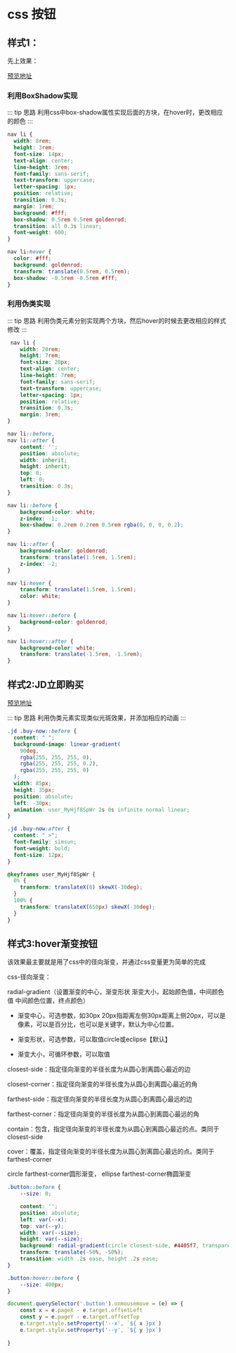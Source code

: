 # css 按钮

## 样式1： 
先上效果：

<css-button-buttonBoxShadow/>

[预览地址](http://hecun0000.github.io/Jcss/button/button-before-after.html)
### 利用BoxShadow实现

::: tip 思路 
利用css中box-shadow属性实现后面的方块，在hover时，更改相应的颜色
:::

```css
nav li {
  width: 8rem;
  height: 3rem;
  font-size: 14px;
  text-align: center;
  line-height: 3rem;
  font-family: sans-serif;
  text-transform: uppercase;
  letter-spacing: 1px;
  position: relative;
  transition: 0.3s;
  margin: 1rem;
  background: #fff;
  box-shadow: 0.5rem 0.5rem goldenrod;
  transition: all 0.3s linear;
  font-weight: 600;
}

nav li:hover {
  color: #fff;
  background: goldenrod;
  transform: translate(0.5rem, 0.5rem);
  box-shadow: -0.5rem -0.5rem #fff;
}
```
### 利用伪类实现

::: tip 思路 
利用伪类元素分别实现两个方块，然后hover的时候去更改相应的样式修改
:::

```css
 nav li {
    width: 20rem;
    height: 7rem;
    font-size: 20px;
    text-align: center;
    line-height: 7rem;
    font-family: sans-serif;
    text-transform: uppercase;
    letter-spacing: 1px;
    position: relative;
    transition: 0.3s;
    margin: 3rem;
}

nav li::before,
nav li::after {
    content: '';
    position: absolute;
    width: inherit;
    height: inherit;
    top: 0;
    left: 0;
    transition: 0.3s;
}

nav li::before {
    background-color: white;
    z-index: -1;
    box-shadow: 0.2rem 0.2rem 0.5rem rgba(0, 0, 0, 0.2);
}

nav li::after {
    background-color: goldenrod;
    transform: translate(1.5rem, 1.5rem);
    z-index: -2;
}

nav li:hover {
    transform: translate(1.5rem, 1.5rem);
    color: white;
}

nav li:hover::before {
    background-color: goldenrod;
}

nav li:hover::after {
    background-color: white;
    transform: translate(-1.5rem, -1.5rem);
}
```
## 样式2:JD立即购买
<css-button-buttonJDBuyNow/>

[预览地址](http://hecun0000.github.io/Jcss/button/JD-buy-now-button.html)

::: tip 思路 
利用伪类元素实现类似光斑效果，并添加相应的动画
:::

```css
.jd .buy-now::before {
  content: " ";
  background-image: linear-gradient(
    90deg,
    rgba(255, 255, 255, 0),
    rgba(255, 255, 255, 0.2),
    rgba(255, 255, 255, 0)
  );
  width: 85px;
  height: 35px;
  position: absolute;
  left: -30px;
  animation: user_MyHjf8SpWr 2s 0s infinite normal linear;
}

.jd .buy-now:after {
  content: " >";
  font-family: simsun;
  font-weight: bold;
  font-size: 12px;
}

@keyframes user_MyHjf8SpWr {
  0% {
    transform: translateX(0) skewX(-30deg);
  }
  100% {
    transform: translateX(650px) skewX(-30deg);
  }
}
```
## 样式3:hover渐变按钮

<css-button-buttonHover/>

该效果最主要就是用了css中的径向渐变，并通过css变量更为简单的完成

css-径向渐变：  

radial-gradient（设置渐变的中心，渐变形状 渐变大小，起始颜色值，中间颜色值 中间颜色位置，终点颜色）

- 渐变中心，可选参数，如30px 20px指距离左侧30px距离上侧20px，可以是像素，可以是百分比，也可以是关键字，默认为中心位置。

- 渐变形状，可选参数，可以取值circle或eclipse【默认】

- 渐变大小，可循环参数，可以取值

closest-side：指定径向渐变的半径长度为从圆心到离圆心最近的边

closest-corner：指定径向渐变的半径长度为从圆心到离圆心最近的角

farthest-side：指定径向渐变的半径长度为从圆心到离圆心最远的边

farthest-corner：指定径向渐变的半径长度为从圆心到离圆心最远的角

contain：包含，指定径向渐变的半径长度为从圆心到离圆心最近的点。类同于closest-side

cover：覆盖，指定径向渐变的半径长度为从圆心到离圆心最远的点。类同于farthest-corner

 circle farthest-corner圆形渐变，
 ellipse farthest-corner椭圆渐变

```css
.button::before {
	--size: 0;

	content: '';
	position: absolute;
	left: var(--x);
	top: var(--y);
	width: var(--size);
	height: var(--size);
	background: radial-gradient(circle closest-side, #4405f7, transparent);
	transform: translate(-50%, -50%);
	transition: width .2s ease, height .2s ease;
}

.button:hover::before {
	--size: 400px;
}
```

```js
document.querySelector('.button').onmousemove = (e) => {
    const x = e.pageX - e.target.offsetLeft
    const y = e.pageY - e.target.offsetTop
    e.target.style.setProperty('--x', `${ x }px`)
    e.target.style.setProperty('--y', `${ y }px`)
    
}

```










